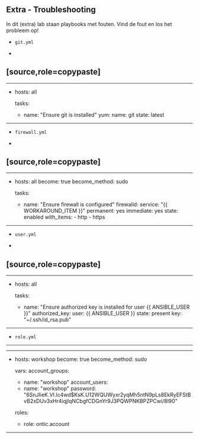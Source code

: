## Extra - Troubleshooting
In dit (extra) lab staan playbooks met fouten. Vind de fout en los het probleem op!

* ``git.yml``
+
[source,role=copypaste]
----
---
- hosts: all

  tasks:
  - name: "Ensure git is installed"
    yum:
      name: git
      state: latest
----

* ``firewall.yml``
+
[source,role=copypaste]
----
---
- hosts: all
  become: true
  become_method: sudo

  tasks:
  - name: "Ensure firewall is configured"
    firewalld:
      service: "{{ WORKAROUND_ITEM }}"
      permanent: yes
      immediate: yes
      state: enabled
      with_items:
        - http
        - https
----

* ``user.yml``
+
[source,role=copypaste]
----
---
- hosts: all

  tasks:
  - name: "Ensure authorized key is installed for user {{ ANSIBLE_USER }}"
    authorized_key:
      user: {{ ANSIBLE_USER }}
      state: present
      key: "~/.ssh/id_rsa.pub"
----

* ``role.yml``
----
---
- hosts: workshop
  become: true
  become_method: sudo

  vars:
    account_groups:
    - name: "workshop"
    account_users:
    - name: "workshop"
      password: "$6$SnJIieK.VI.lc4wd$KsK.U12WQUWyxr2yqMh5ntN9pLs8EkRyEFStBvB2xDUv3xHr4iqjlqNCbgfCDGnYr9J3PQWPNKBPZPCwi/8l90"

    roles:
    - role: ontic.account
----
